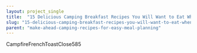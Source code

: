 ```yaml
---
layout: project_single
title:  "15 Delicious Camping Breakfast Recipes You Will Want to Eat When Camping"
slug: "15-delicious-camping-breakfast-recipes-you-will-want-to-eat-when-camping"
parent: "make-ahead-camping-recipes-for-easy-meal-planning"
---
```

CampfireFrenchToastClose585